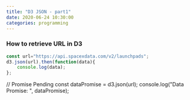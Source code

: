 ```yaml
---
title: "D3 JSON - part1"
date: 2020-06-24 10:30:00
categories: programming
---
```

### How to retrieve URL in D3
```js
const url="https://api.spacexdata.com/v2/launchpads";
d3.json(url).then(function(data){
    console.log(data);
};
```
// Promise Pending
const dataPromise = d3.json(url);
console.log("Data Promise: ", dataPromise);
```
